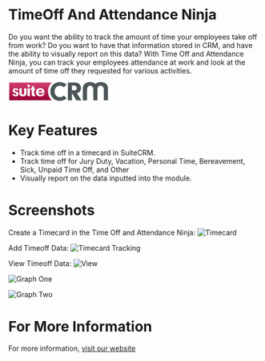 # TimeOff And Attendance Ninja
Do you want the ability to track the amount of time your employees take off from work? Do you want to have that information stored in CRM, and have the ability to visually report on this data? With Time Off and Attendance Ninja, you can track your employees attendance at work and look at the amount of time off they requested for various activities.

<img src="https://github.com/CRMExpertsNY/TimesheetNinjaEnterprise/blob/master/Docs/suitecrm_logo_large.png?raw=true" width="200">

Key Features
============

- Track time off in a timecard in SuiteCRM.
- Track time off for Jury Duty, Vacation, Personal Time, Bereavement, Sick, Unpaid Time Off, and Other
- Visually report on the data inputted into the module.

Screenshots
===========
Create a Timecard in the Time Off and Attendance Ninja:
![Timecard](https://i.imgur.com/9JehCaS.png)

Add Timeoff Data:
![Timecard Tracking](https://i.imgur.com/3jyYqKM.png)

View Timeoff Data:
![View](https://i.imgur.com/LkB9joQ.png)

![Graph One](https://i.imgur.com/beKCs9o.png)

![Graph Two](https://i.imgur.com/ZYRYHpw.png)

For More Information
============

For more information, [visit our website](https://crmexpertsny.com/product/timeoff-and-attendance-ninja/)
